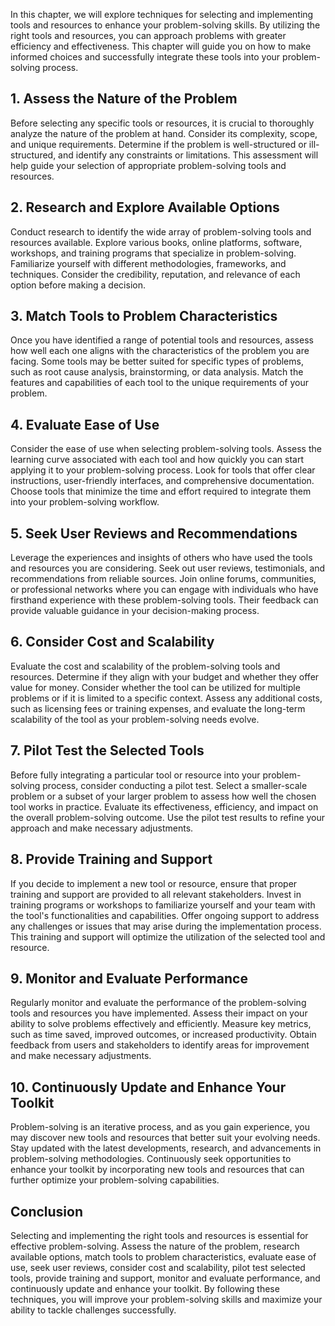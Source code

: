 
In this chapter, we will explore techniques for selecting and implementing tools and resources to enhance your problem-solving skills. By utilizing the right tools and resources, you can approach problems with greater efficiency and effectiveness. This chapter will guide you on how to make informed choices and successfully integrate these tools into your problem-solving process.

**1. Assess the Nature of the Problem**
---------------------------------------

Before selecting any specific tools or resources, it is crucial to thoroughly analyze the nature of the problem at hand. Consider its complexity, scope, and unique requirements. Determine if the problem is well-structured or ill-structured, and identify any constraints or limitations. This assessment will help guide your selection of appropriate problem-solving tools and resources.

**2. Research and Explore Available Options**
---------------------------------------------

Conduct research to identify the wide array of problem-solving tools and resources available. Explore various books, online platforms, software, workshops, and training programs that specialize in problem-solving. Familiarize yourself with different methodologies, frameworks, and techniques. Consider the credibility, reputation, and relevance of each option before making a decision.

**3. Match Tools to Problem Characteristics**
---------------------------------------------

Once you have identified a range of potential tools and resources, assess how well each one aligns with the characteristics of the problem you are facing. Some tools may be better suited for specific types of problems, such as root cause analysis, brainstorming, or data analysis. Match the features and capabilities of each tool to the unique requirements of your problem.

**4. Evaluate Ease of Use**
---------------------------

Consider the ease of use when selecting problem-solving tools. Assess the learning curve associated with each tool and how quickly you can start applying it to your problem-solving process. Look for tools that offer clear instructions, user-friendly interfaces, and comprehensive documentation. Choose tools that minimize the time and effort required to integrate them into your problem-solving workflow.

**5. Seek User Reviews and Recommendations**
--------------------------------------------

Leverage the experiences and insights of others who have used the tools and resources you are considering. Seek out user reviews, testimonials, and recommendations from reliable sources. Join online forums, communities, or professional networks where you can engage with individuals who have firsthand experience with these problem-solving tools. Their feedback can provide valuable guidance in your decision-making process.

**6. Consider Cost and Scalability**
------------------------------------

Evaluate the cost and scalability of the problem-solving tools and resources. Determine if they align with your budget and whether they offer value for money. Consider whether the tool can be utilized for multiple problems or if it is limited to a specific context. Assess any additional costs, such as licensing fees or training expenses, and evaluate the long-term scalability of the tool as your problem-solving needs evolve.

**7. Pilot Test the Selected Tools**
------------------------------------

Before fully integrating a particular tool or resource into your problem-solving process, consider conducting a pilot test. Select a smaller-scale problem or a subset of your larger problem to assess how well the chosen tool works in practice. Evaluate its effectiveness, efficiency, and impact on the overall problem-solving outcome. Use the pilot test results to refine your approach and make necessary adjustments.

**8. Provide Training and Support**
-----------------------------------

If you decide to implement a new tool or resource, ensure that proper training and support are provided to all relevant stakeholders. Invest in training programs or workshops to familiarize yourself and your team with the tool's functionalities and capabilities. Offer ongoing support to address any challenges or issues that may arise during the implementation process. This training and support will optimize the utilization of the selected tool and resource.

**9. Monitor and Evaluate Performance**
---------------------------------------

Regularly monitor and evaluate the performance of the problem-solving tools and resources you have implemented. Assess their impact on your ability to solve problems effectively and efficiently. Measure key metrics, such as time saved, improved outcomes, or increased productivity. Obtain feedback from users and stakeholders to identify areas for improvement and make necessary adjustments.

**10. Continuously Update and Enhance Your Toolkit**
----------------------------------------------------

Problem-solving is an iterative process, and as you gain experience, you may discover new tools and resources that better suit your evolving needs. Stay updated with the latest developments, research, and advancements in problem-solving methodologies. Continuously seek opportunities to enhance your toolkit by incorporating new tools and resources that can further optimize your problem-solving capabilities.

**Conclusion**
--------------

Selecting and implementing the right tools and resources is essential for effective problem-solving. Assess the nature of the problem, research available options, match tools to problem characteristics, evaluate ease of use, seek user reviews, consider cost and scalability, pilot test selected tools, provide training and support, monitor and evaluate performance, and continuously update and enhance your toolkit. By following these techniques, you will improve your problem-solving skills and maximize your ability to tackle challenges successfully.
